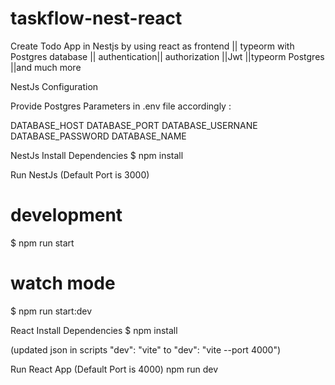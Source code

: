 # taskflow-nest-react
Create Todo App in  Nestjs by using react as frontend || typeorm with Postgres database || authentication|| authorization ||Jwt ||typeorm Postgres ||and much more

NestJs Configuration

Provide Postgres Parameters
in .env file accordingly :

DATABASE_HOST
DATABASE_PORT
DATABASE_USERNANE
DATABASE_PASSWORD
DATABASE_NAME

NestJs Install Dependencies
$ npm install

Run NestJs (Default Port is 3000)
# development
$ npm run start

# watch mode
$ npm run start:dev

React Install Dependencies
$ npm install

 (updated json in scripts 
"dev": "vite" to  "dev": "vite  --port 4000")

Run React App (Default Port is 4000)
npm run dev

